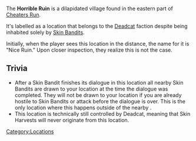 The **Horrible Ruin** is a dilapidated village found in the eastern part
of [Cheaters Run](Cheaters_Run.md "wikilink").

It's labelled as a location that belongs to the
[Deadcat](Deadcat.md "wikilink") faction despite being inhabited solely by
[Skin Bandits](Skin_Bandits.md "wikilink").

Initially, when the player sees this location in the distance, the name
for it is "Nice Ruin." Upon closer inspection, they realize this is not
the case.

## Trivia

- After a Skin Bandit finishes its dialogue in this location all nearby
  Skin Bandits are drawn to your location at the time the dialogue was
  completed. They will not be drawn to your location if you are already
  hostile to Skin Bandits or attack before the dialogue is over. This is
  the only location where this happens outside of the nearby [](Police_Barracks.md).
- This location is technically still controlled by Deadcat, meaning that
  Skin Harvests will never originate from this location.

[Category:Locations](Category:Locations "wikilink")